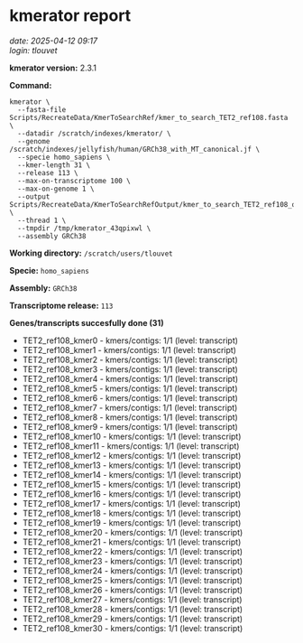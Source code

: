 # kmerator report
*date: 2025-04-12 09:17*  
*login: tlouvet*

**kmerator version:** 2.3.1

**Command:**

```
kmerator \
  --fasta-file Scripts/RecreateData/KmerToSearchRef/kmer_to_search_TET2_ref108.fasta \
  --datadir /scratch/indexes/kmerator/ \
  --genome /scratch/indexes/jellyfish/human/GRCh38_with_MT_canonical.jf \
  --specie homo_sapiens \
  --kmer-length 31 \
  --release 113 \
  --max-on-transcriptome 100 \
  --max-on-genome 1 \
  --output Scripts/RecreateData/KmerToSearchRefOutput/kmer_to_search_TET2_ref108_output \
  --thread 1 \
  --tmpdir /tmp/kmerator_43qpixwl \
  --assembly GRCh38
```

**Working directory:** `/scratch/users/tlouvet`

**Specie:** `homo_sapiens`

**Assembly:** `GRCh38`

**Transcriptome release:** `113`

**Genes/transcripts succesfully done (31)**

- TET2_ref108_kmer0 - kmers/contigs: 1/1 (level: transcript)
- TET2_ref108_kmer1 - kmers/contigs: 1/1 (level: transcript)
- TET2_ref108_kmer2 - kmers/contigs: 1/1 (level: transcript)
- TET2_ref108_kmer3 - kmers/contigs: 1/1 (level: transcript)
- TET2_ref108_kmer4 - kmers/contigs: 1/1 (level: transcript)
- TET2_ref108_kmer5 - kmers/contigs: 1/1 (level: transcript)
- TET2_ref108_kmer6 - kmers/contigs: 1/1 (level: transcript)
- TET2_ref108_kmer7 - kmers/contigs: 1/1 (level: transcript)
- TET2_ref108_kmer8 - kmers/contigs: 1/1 (level: transcript)
- TET2_ref108_kmer9 - kmers/contigs: 1/1 (level: transcript)
- TET2_ref108_kmer10 - kmers/contigs: 1/1 (level: transcript)
- TET2_ref108_kmer11 - kmers/contigs: 1/1 (level: transcript)
- TET2_ref108_kmer12 - kmers/contigs: 1/1 (level: transcript)
- TET2_ref108_kmer13 - kmers/contigs: 1/1 (level: transcript)
- TET2_ref108_kmer14 - kmers/contigs: 1/1 (level: transcript)
- TET2_ref108_kmer15 - kmers/contigs: 1/1 (level: transcript)
- TET2_ref108_kmer16 - kmers/contigs: 1/1 (level: transcript)
- TET2_ref108_kmer17 - kmers/contigs: 1/1 (level: transcript)
- TET2_ref108_kmer18 - kmers/contigs: 1/1 (level: transcript)
- TET2_ref108_kmer19 - kmers/contigs: 1/1 (level: transcript)
- TET2_ref108_kmer20 - kmers/contigs: 1/1 (level: transcript)
- TET2_ref108_kmer21 - kmers/contigs: 1/1 (level: transcript)
- TET2_ref108_kmer22 - kmers/contigs: 1/1 (level: transcript)
- TET2_ref108_kmer23 - kmers/contigs: 1/1 (level: transcript)
- TET2_ref108_kmer24 - kmers/contigs: 1/1 (level: transcript)
- TET2_ref108_kmer25 - kmers/contigs: 1/1 (level: transcript)
- TET2_ref108_kmer26 - kmers/contigs: 1/1 (level: transcript)
- TET2_ref108_kmer27 - kmers/contigs: 1/1 (level: transcript)
- TET2_ref108_kmer28 - kmers/contigs: 1/1 (level: transcript)
- TET2_ref108_kmer29 - kmers/contigs: 1/1 (level: transcript)
- TET2_ref108_kmer30 - kmers/contigs: 1/1 (level: transcript)
